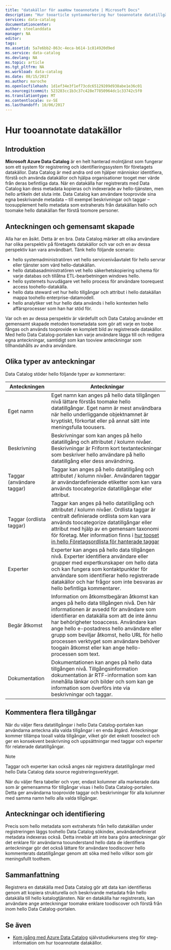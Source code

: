 ```yaml
---
title: "datakällor för aaaHow tooannotate | Microsoft Docs"
description: "Hur tooarticle syntaxmarkering hur tooannotate datatillgångar i Azure Data Catalog, inklusive egna namn, taggar, beskrivningar och experter."
services: data-catalog
documentationcenter: 
author: steelanddata
manager: NA
editor: 
tags: 
ms.assetid: 5a7e6bb2-863c-4eca-b614-1c814920d9ed
ms.service: data-catalog
ms.devlang: NA
ms.topic: article
ms.tgt_pltfrm: NA
ms.workload: data-catalog
ms.date: 08/15/2017
ms.author: maroche
ms.openlocfilehash: 1d1ef34e3f1ef73cdc65129209d938abe1e36c01
ms.sourcegitcommit: 523283cc1b3c37c428e77850964dc1c33742c5f0
ms.translationtype: MT
ms.contentlocale: sv-SE
ms.lasthandoff: 10/06/2017
---
```

# <a name="how-tooannotate-data-sources"></a>Hur tooannotate datakällor
## <a name="introduction"></a>Introduktion
**Microsoft Azure Data Catalog** är en helt hanterad molntjänst som fungerar som ett system för registrering och identifieringssystem för företagets datakällor. Data Catalog är med andra ord om hjälper människor identifiera, förstå och använda datakällor och hjälpa organisationer tooget mer värde från deras befintliga data. När en datakälla har registrerats med Data Catalog kan dess metadata kopieras och indexerade av hello-tjänsten, men hello artikeln det sluta inte. Data Catalog kan användare tooprovide sina egna beskrivande metadata – till exempel beskrivningar och taggar – toosupplement hello metadata som extraherats från datakällan hello och toomake hello datakällan fler förstå toomore personer.

## <a name="annotation-and-crowdsourcing"></a>Anteckningen och gemensamt skapade
Alla har en åsikt. Detta är en bra.
Data Catalog märker att olika användare har olika perspektiv på företagets datakällor och var och en av dessa perspektiv kan vara användbart. Tänk hello följande scenario:

* hello systemadministratören vet hello servicenivåavtalet för hello servrar eller tjänster som värd hello-datakällan.
* hello databasadministratören vet hello säkerhetskopiering schema för varje databas och tillåtna ETL-bearbetningen windows hello.
* hello systemets huvudägare vet hello process för användare toorequest access toohello-datakälla.
* hello data steward vet hur hello tillgångar och attribut i hello datakällan mappa toohello enterprise-datamodell.
* hello analytiker vet hur hello data används i hello kontexten hello affärsprocesser som han har stöd för.

Var och en av dessa perspektiv är värdefullt och Data Catalog använder ett gemensamt skapade metoden toometadata som gör att varje en toobe fångas och används tooprovide en komplett bild av registrerade datakällor. Med hello Data Catalog-portalen kan varje användare lägga till och redigera egna anteckningar, samtidigt som kan tooview anteckningar som tillhandahålls av andra användare.

## <a name="different-types-of-annotations"></a>Olika typer av anteckningar
Data Catalog stöder hello följande typer av kommentarer:

| Anteckningen | Anteckningar |
| --- | --- |
| Eget namn |Eget namn kan anges på hello data tillgången nivå lättare förstås toomake hello datatillgångar. Eget namn är mest användbara när hello underliggande objektnamnet är kryptiskt, förkortat eller på annat sätt inte meningsfulla toousers. |
| Beskrivning |Beskrivningar som kan anges på hello datatillgång och attributet / kolumn nivåer. Beskrivningar är Friform kort textanteckningar som beskriver hello användare på hello datatillgång eller dess användning. |
| Taggar (användare taggar) |Taggar kan anges på hello datatillgång och attributet / kolumn nivåer. Användaren taggar är användardefinierade etiketter som kan vara används toocategorize datatillgångar eller attribut. |
| Taggar (ordlista taggar) |Taggar kan anges på hello datatillgång och attributet / kolumn nivåer. Ordlista taggar är centralt definierade ordlista som kan vara används toocategorize datatillgångar eller attribut med hjälp av en gemensam taxonomi för företag. Mer information finns i [hur tooset in hello Företagsordlista för hanterade taggar](data-catalog-how-to-business-glossary.md) |
| Experter |Experter kan anges på hello data tillgången nivå. Experter identifiera användare eller grupper med expertkunskaper om hello data och kan fungera som kontaktpunkter för användare som identifierar hello registrerade datakällor och har frågor som inte besvaras av hello befintliga kommentarer. |
| Begär åtkomst |Information om åtkomstbegäran åtkomst kan anges på hello data tillgången nivå. Den här informationen är avsedd för användare som identifierar en datakälla som att de inte ännu har behörigheter tooaccess. Användare kan ange hello e-postadress hello användare eller grupp som beviljar åtkomst, hello URL för hello processen verktyget som användare behöver toogain åtkomst eller kan ange hello-processen som text. |
| Dokumentation |Dokumentationen kan anges på hello data tillgången nivå. Tillgångsinformation dokumentation är RTF-information som kan innehålla länkar och bilder och som kan ge information som överförs inte via beskrivningar och taggar. |

## <a name="annotating-multiple-assets"></a>Kommentera flera tillgångar
När du väljer flera datatillgångar i hello Data Catalog-portalen kan användarna anteckna alla valda tillgångar i en enda åtgärd. Anteckningar kommer tillämpa tooall valda tillgångar, vilket gör det enkelt tooselect och ger en konsekvent beskrivning och uppsättningar med taggar och experter för relaterade datatillgångar.

> [!NOTE]
> Taggar och experter kan också anges när registrera datatillgångar med hello Data Catalog data source registreringsverktyget.
>
>

När du väljer flera tabeller och vyer, endast kolumner alla markerade data som är gemensamma för tillgångar visas i hello Data Catalog-portalen. Detta ger användarna tooprovide taggar och beskrivningar för alla kolumner med samma namn hello alla valda tillgångar.

## <a name="annotations-and-discovery"></a>Anteckningar och identifiering
Precis som hello metadata som extraherats från hello datakällan under registreringen läggs toohello Data Catalog sökindex, användardefinierat metadata indexeras också. Detta innebär att inte bara göra anteckningar gör det enklare för användarna toounderstand hello data de identifiera anteckningar gör det också lättare för användare toodiscover hello kommenterats datatillgångar genom att söka med hello villkor som gör meningsfullt toothem.

## <a name="summary"></a>Sammanfattning
Registrera en datakälla med Data Catalog gör att data kan identifieras genom att kopiera strukturella och beskrivande metadata från hello datakälla till hello katalogtjänsten. När en datakälla har registrerats, kan användare ange anteckningar toomake enklare toodiscover och förstå från inom hello Data Catalog-portalen.

## <a name="see-also"></a>Se även
* [Kom igång med Azure Data Catalog](data-catalog-get-started.md) självstudiekursens steg för steg-information om hur tooannotate datakällor.
